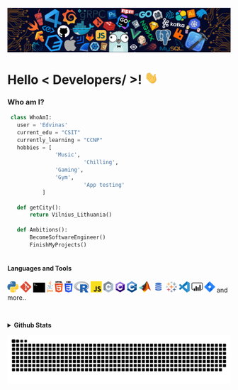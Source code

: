 ![Github Banner](https://github.com/aweiiy/aweiiy/blob/main/banner.png)
<h1> Hello < Developers/ >! <img src = "https://raw.githubusercontent.com/aweiiy/aweiiy/master/wave.gif" width = 30px> </h1>
<p align='center'>
</p>
  
### Who am I?

 ```python
  class WhoAmI:
    user = 'Edvinas'
	current_edu = "CSIT"
    currently_learning = "CCNP"
	hobbies = [
				'Music',
                         'Chilling',
			 	'Gaming',
				'Gym',
                         'App testing'
			]
	
	def getCity():
		return Vilnius_Lithuania()
	
	def Ambitions():
		BecomeSoftwareEngineer()
		FinishMyProjects()
	
 ```



#### Languages and Tools 
<p>
  <code><img height="25" src="https://raw.githubusercontent.com/aweiiy/aweiiy/main/svg/python-5.svg" alt="Python"></code>
  <code><img height="25" src="https://raw.githubusercontent.com/aweiiy/aweiiy/main/svg/git-icon.svg" alt="git"></code>
  <code><img height="22" src="https://raw.githubusercontent.com/aweiiy/aweiiy/main/svg/terminal-1.svg" alt="terminal"></code>
  <code><img height="27" src="https://raw.githubusercontent.com/aweiiy/aweiiy/main/svg/java-4.svg" alt="java"></code>
  <code><img height="25" src="https://raw.githubusercontent.com/aweiiy/aweiiy/main/svg/html-5.svg" alt="HTML"></code>
  <code><img height="25" src="https://raw.githubusercontent.com/aweiiy/aweiiy/main/svg/css-3.svg" alt="CSS"></code>
  <code><img height="25" src="https://raw.githubusercontent.com/aweiiy/aweiiy/main/svg/r-lang.svg" alt="R"></code>
  <code><img height="25" src="https://raw.githubusercontent.com/aweiiy/aweiiy/main/svg/javascript.svg" alt="JavaScript"></code>
  <code><img height="25" src="https://raw.githubusercontent.com/aweiiy/aweiiy/main/svg/c-2975.svg" alt="C"></code>
  <code><img height="25" src="https://github.com/aweiiy/aweiiy/blob/main/svg/68747470733a2f2f646576656c6f7065722e6665646f726170726f6a6563742e6f72672f7374617469632f6c6f676f2f6373686172702e706e67.png?raw=true" alt="C"></code>
  <code><img height="25" src="https://raw.githubusercontent.com/aweiiy/aweiiy/main/svg/cpp_logo.svg" alt="C"></code>
  <code><img height="25" src="https://raw.githubusercontent.com/aweiiy/aweiiy/master/svg/Matlab_Logo.png" alt="MATLAB"></code>
  <code><img height="26" src="https://raw.githubusercontent.com/aweiiy/aweiiy/main/svg/sql.png" alt="SQL"></code>
  <code><img height="25" src="https://raw.githubusercontent.com/aweiiy/aweiiy/main/svg/tableau-software.svg" alt="Tableau"></code>
  <code><img height="25" src="https://raw.githubusercontent.com/aweiiy/aweiiy/main/svg/visual-studio-code-1.svg" alt="Visual Code Studio"></code>
  <code><img height="25" src="https://raw.githubusercontent.com/aweiiy/aweiiy/main/svg/power-bi-1.svg" alt="Power BI"></code>
  <code><img height="25" src="https://raw.githubusercontent.com/aweiiy/aweiiy/main/svg/jira-3.svg" alt="Jira"></code>
  and more..

</p>

<br />

<p>
    <details>
     <summary><strong>Github Stats</strong></summary>
     
[![Aweiiy's github stats](https://github-readme-stats.vercel.app/api?username=aweiiy&count_private=true&show_icons=true&theme=blue-green&hide_rank=false&hide=stars&include_all_commits=true)](https://github.com/aweiiy?tab=repositories)&nbsp;&nbsp;
    </details>
</p>


<div>
  <img src="https://raw.githubusercontent.com/aweiiy/aweiiy/main/github-contribution-grid-snake.svg" alt="snakeAnim"></center>
</div>
